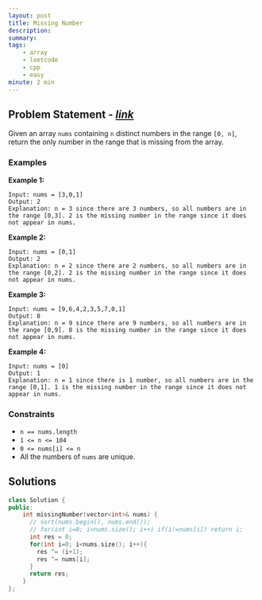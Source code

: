 ```yaml
---
layout: post
title: Missing Number
description: 
summary:
tags:
    - array
    - leetcode
    - cpp
    - easy
minute: 2 min
---
```


## Problem Statement - [*link*](https://leetcode.com/problems/missing-number)  
Given an array `nums` containing `n` distinct numbers in the range `[0, n]`, return the only number in the range that is missing from the array.

### Examples

**Example 1:**    
```
Input: nums = [3,0,1]
Output: 2
Explanation: n = 3 since there are 3 numbers, so all numbers are in the range [0,3]. 2 is the missing number in the range since it does not appear in nums.
```

**Example 2:**   
```
Input: nums = [0,1]
Output: 2
Explanation: n = 2 since there are 2 numbers, so all numbers are in the range [0,2]. 2 is the missing number in the range since it does not appear in nums.
```

**Example 3:**   
```
Input: nums = [9,6,4,2,3,5,7,0,1]
Output: 8
Explanation: n = 9 since there are 9 numbers, so all numbers are in the range [0,9]. 8 is the missing number in the range since it does not appear in nums.
```

**Example 4:**   
```
Input: nums = [0]
Output: 1
Explanation: n = 1 since there is 1 number, so all numbers are in the range [0,1]. 1 is the missing number in the range since it does not appear in nums.
```

### Constraints
+ `n == nums.length`
+ `1 <= n <= 104`
+ `0 <= nums[i] <= n`
+ All the numbers of `nums` are unique.

## Solutions

```cpp
class Solution {
public:
    int missingNumber(vector<int>& nums) {
      // sort(nums.begin(), nums.end());
      // for(int i=0; i<nums.size(); i++) if(i!=nums[i]) return i;
      int res = 0;
      for(int i=0; i<nums.size(); i++){
        res ^= (i+1);
        res ^= nums[i];
      }
      return res;
    }
};
```

